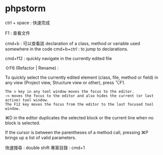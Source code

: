 # phpstorm

ctrl + space : 快速完成

F1 : 查看文件

cmd+b : 可以查看該 declaration of a class, method or variable used somewhere in the code 
cmd+b+ctrl : to jump to declarations.

cmd+f12 : quickly navigate in the currently edited file

⇧F6 (Refactor | Rename) : 

To quickly select the currently edited element (class, file, method or field) in any view (Project view, Structure view or other), press ⌥F1.


```
The ⎋ key in any tool window moves the focus to the editor.
⇧⎋ moves the focus to the editor and also hides the current (or last active) tool window.
The F12 key moves the focus from the editor to the last focused tool window.
```

⌘D in the editor duplicates the selected block or the current line when no block is selected.

If the cursor is between the parentheses of a method call, pressing ⌘P brings up a list of valid parameters.


快速搜尋 : double shift
專案目錄 : cmd+1